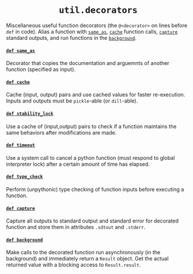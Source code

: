 <h1 align="center"><code>util.decorators</code></h1>

Miscellaneous useful function decorators (the `@<decorator>` on lines before `def` in code). Alias a function with [`same_as`](decorators.py#L24), [`cache`](decorators.py#L71) function calls, [`capture`](decorators.py#L423) standard outputs, and run functions in the [`background`](decorators.py#526).

#### [`def same_as`](decorators.py#L24)

Decorator that copies the documentation and arguemnts of another function (specified as input).

#### [`def cache`](decorators.py#L71)

Cache (input, output) pairs and use cached values for faster re-execution. Inputs and outputs must be `pickle`-able (or `dill`-able).

#### [`def stability_lock`](decorators.py#L131)

Use a cache of (input,output) pairs to check if a function maintains the same behaviors after modifications are made.

#### [`def timeout`](decorators.py#235)

Use a system call to cancel a python function (must respond to global interpreter lock) after a certain amount of time has elapsed.

#### [`def type_check`](decorators.py#L296)

Perform (unpythonic) type checking of function inputs before executing a function.

#### [`def capture`](decorators.py#L423)

Capture all outputs to standard output and standard error for decorated function and store them in attributes `.sdtout` and `.stderr`.

#### [`def background`](decorators.py#526)

Make calls to the decorated function run asynchronously (in the background) and immediately return a `Result` object. Get the actual returned value with a blocking access to `Result.result`.
